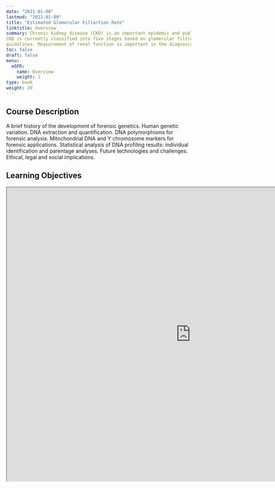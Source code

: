 ```yaml
---
date: "2021-01-08"
lastmod: "2021-01-09"
title: "Estimated Glomerular Filtartion Rate"
linktitle: Overview
summary: Chronic kidney disease (CKD) is an important epidemic and public health problem, resulting in end-stage renal disease (ESRD) and increased risk of morbidity and mortality.
CKD is currently classified into five stages based on glomerular filtration rate (GFR) as recommended by many professional.
guidelines. Measurement of renal function is important in the diagnosis and management of renal diseases. GFR is the standard measure of renal function.
toc: false
draft: false
menu:
  eGFR:
    name: Overview
    weight: 1
type: book
weight: 20
---
```


## Course Description

A brief history of the development of forensic genetics. Human genetic variation. DNA extraction and quantification. DNA polymorphisms for forensic analysis. Mitochondrial DNA and Y chromosome markers for forensic applications. Statistical analysis of DNA profiling results: individual identification and parentage analyses. Future technologies and challenges. Ethical, legal and social implications.

## Learning Objectives

<iframe src="https://fdpapplications.shinyapps.io/eGFR/" width=1000 height=800"></iframe>



